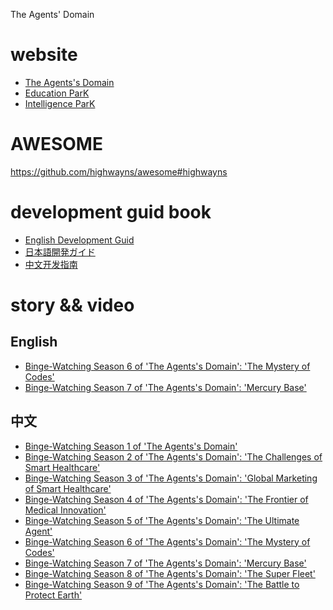 The Agents' Domain

# website
- [The Agents's Domain](http://theagentsdomain.site/)
- [Education ParK](https://edu.ujhb.org/)
- [Intelligence ParK](https://park.highwayns.com/)

# AWESOME
https://github.com/highwayns/awesome#highwayns

# development guid book
- <a href="developmentguid/English.md">English Development Guid</a>
- <a href="developmentguid/日本語.md">日本語開発ガイド</a>
- <a href="developmentguid/中文.md">中文开发指南</a>

# story && video
## English
- [Binge-Watching Season 6 of 'The Agents's Domain': 'The Mystery of Codes'](https://youtu.be/FGH0XjJl_Yw)
- [Binge-Watching Season 7 of 'The Agents's Domain': 'Mercury Base'](https://youtu.be/B12i7jrZf0U)

## 中文
- [Binge-Watching Season 1 of 'The Agents's Domain'](https://youtu.be/gOUp1BVz8bI)
- [Binge-Watching Season 2 of 'The Agents's Domain': 'The Challenges of Smart Healthcare'](https://youtu.be/kDz6fw6xyoA)
- [Binge-Watching Season 3 of 'The Agents's Domain': 'Global Marketing of Smart Healthcare'](https://youtu.be/PlsqntiMoeY)
- [Binge-Watching Season 4 of 'The Agents's Domain': 'The Frontier of Medical Innovation'](https://youtu.be/1wIM4Otqv6Q)
- [Binge-Watching Season 5 of 'The Agents's Domain': 'The Ultimate Agent'](https://youtu.be/JFtV3GzqUq4)
- [Binge-Watching Season 6 of 'The Agents's Domain': 'The Mystery of Codes'](https://youtu.be/tNJ6mH-q7Uc)
- [Binge-Watching Season 7 of 'The Agents's Domain': 'Mercury Base'](https://youtu.be/0hKlx0JmJ1Y)
- [Binge-Watching Season 8 of 'The Agents's Domain': 'The Super Fleet'](https://youtu.be/9259M0oaL78)
- [Binge-Watching Season 9 of 'The Agents's Domain': 'The Battle to Protect Earth'](https://youtu.be/gPSSeS9Vpp0)
